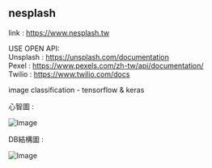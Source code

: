 ## nesplash

link : https://www.nesplash.tw

USE OPEN API:  
  Unsplash : https://unsplash.com/documentation  
  Pexel : https://www.pexels.com/zh-tw/api/documentation/  
  Twilio : https://www.twilio.com/docs  
  
image classification - tensorflow & keras 


心智圖 :  

![Image](https://i.imgur.com/9jwKpbc.jpg)

DB結構圖 :  

![Image](https://imgur.com/qwmXvWH.jpg)
